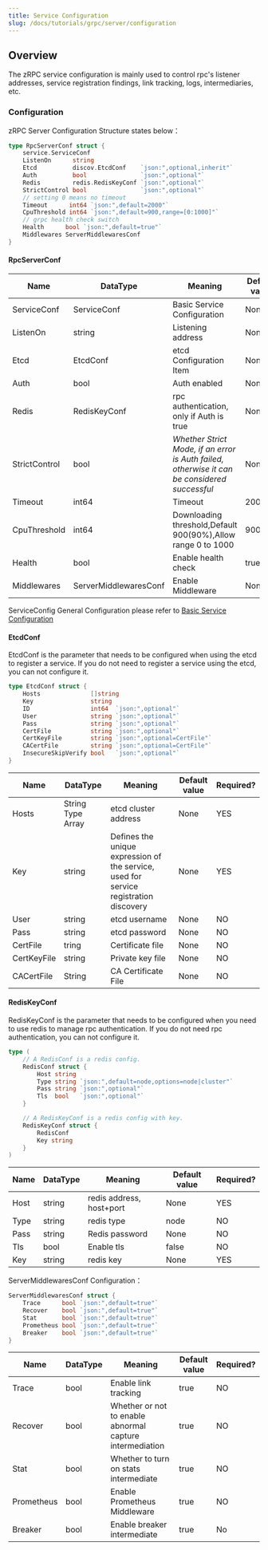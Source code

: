```yaml
---
title: Service Configuration
slug: /docs/tutorials/grpc/server/configuration
---
```


## Overview

The zRPC service configuration is mainly used to control rpc's listener addresses, service registration findings, link tracking, logs, intermediaries, etc.

### Configuration

zRPC Server Configuration Structure states below：

```go
type RpcServerConf struct {
    service.ServiceConf
    ListenOn      string
    Etcd          discov.EtcdConf    `json:",optional,inherit"`
    Auth          bool               `json:",optional"`
    Redis         redis.RedisKeyConf `json:",optional"`
    StrictControl bool               `json:",optional"`
    // setting 0 means no timeout
    Timeout      int64 `json:",default=2000"`
    CpuThreshold int64 `json:",default=900,range=[0:1000]"`
    // grpc health check switch
    Health      bool `json:",default=true"`
    Middlewares ServerMiddlewaresConf
}
```

#### RpcServerConf

| Name          | DataType              | Meaning                                                                                      | Default value | Required? |
| ------------- | --------------------- | -------------------------------------------------------------------------------------------- | ------------- | --------- |
| ServiceConf   | ServiceConf           | Basic Service Configuration                                                                  | None          | YES       |
| ListenOn      | string                | Listening address                                                                            | None          | YES       |
| Etcd          | EtcdConf              | etcd Configuration Item                                                                      | None          | NO        |
| Auth          | bool                  | Auth enabled                                                                                 | None          | NO        |
| Redis         | RedisKeyConf          | rpc authentication, only if Auth is true                                                     | None          | NO        |
| StrictControl | bool                  | _Whether Strict Mode, if an error is Auth failed, otherwise it can be considered successful_ | None          | NO        |
| Timeout       | int64                 | Timeout                                                                                      | 2000ms        | NO        |
| CpuThreshold  | int64                 | Downloading threshold,Default 900(90%),Allow range 0 to 1000                                 | 900           | NO        |
| Health        | bool                  | Enable health check                                                                          | true          | NO        |
| Middlewares   | ServerMiddlewaresConf | Enable Middleware                                                                            | None          | NO        |

ServiceConfig General Configuration please refer to  <a href="/docs/tutorials/go-zero/configuration/service" target="_blank">Basic Service Configuration</a>

#### EtcdConf

EtcdConf is the parameter that needs to be configured when using the etcd to register a service. If you do not need to register a service using the etcd, you can not configure it.

```go
type EtcdConf struct {
    Hosts              []string
    Key                string
    ID                 int64  `json:",optional"`
    User               string `json:",optional"`
    Pass               string `json:",optional"`
    CertFile           string `json:",optional"`
    CertKeyFile        string `json:",optional=CertFile"`
    CACertFile         string `json:",optional=CertFile"`
    InsecureSkipVerify bool   `json:",optional"`
}
```

| Name        | DataType          | Meaning                                                                               | Default value | Required? |
| ----------- | ----------------- | ------------------------------------------------------------------------------------- | ------------- | --------- |
| Hosts       | String Type Array | etcd cluster address                                                                  | None          | YES       |
| Key         | string            | Defines the unique expression of the service, used for service registration discovery | None          | YES       |
| User        | string            | etcd username                                                                         | None          | NO        |
| Pass        | string            | etcd password                                                                         | None          | NO        |
| CertFile    | tring             | Certificate file                                                                      | None          | NO        |
| CertKeyFile | string            | Private key file                                                                      | None          | NO        |
| CACertFile  | String            | CA Certificate File                                                                   | None          | NO        |

#### RedisKeyConf

RedisKeyConf is the parameter that needs to be configured when you need to use redis to manage rpc authentication. If you do not need rpc authentication, you can not configure it.

```go
type (
    // A RedisConf is a redis config.
    RedisConf struct {
        Host string
        Type string `json:",default=node,options=node|cluster"`
        Pass string `json:",optional"`
        Tls  bool   `json:",optional"`
    }

    // A RedisKeyConf is a redis config with key.
    RedisKeyConf struct {
        RedisConf
        Key string
    }
)
```

| Name | DataType | Meaning                  | Default value | Required? |
| ---- | -------- | ------------------------ | ------------- | --------- |
| Host | string   | redis address, host+port | None          | YES       |
| Type | string   | redis type               | node          | NO        |
| Pass | string   | Redis password           | None          | NO        |
| Tls  | bool     | Enable tls               | false         | NO        |
| Key  | string   | redis key                | None          | YES       |

ServerMiddlewaresConf Configuration：

```go
ServerMiddlewaresConf struct {
    Trace      bool `json:",default=true"`
    Recover    bool `json:",default=true"`
    Stat       bool `json:",default=true"`
    Prometheus bool `json:",default=true"`
    Breaker    bool `json:",default=true"`
}
```

| Name       | DataType | Meaning                                                  | Default value | Required? |
| ---------- | -------- | -------------------------------------------------------- | ------------- | --------- |
| Trace      | bool     | Enable link tracking                                     | true          | NO        |
| Recover    | bool     | Whether or not to enable abnormal capture intermediation | true          | NO        |
| Stat       | bool     | Whether to turn on stats intermediate                    | true          | NO        |
| Prometheus | bool     | Enable Prometheus Middleware                             | true          | NO        |
| Breaker    | bool     | Enable breaker intermediate                              | true          | No        |

